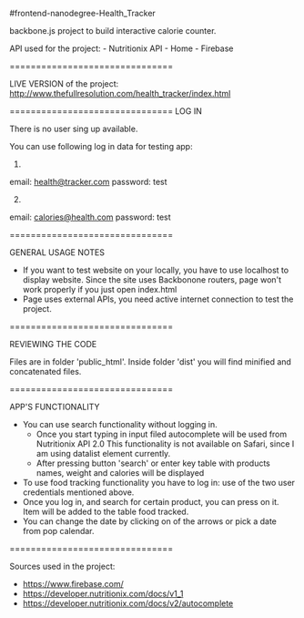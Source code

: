 #frontend-nanodegree-Health_Tracker

backbone.js project to build interactive calorie counter.

API used for the project:
    - Nutritionix API - Home
    - Firebase

===============================

LIVE VERSION of the project: http://www.thefullresolution.com/health_tracker/index.html

===============================
LOG IN 

There is no user sing up available.

You can use following log in data for testing app:

1)
email:  health@tracker.com
password: test

2)
email: calories@health.com
password: test

===============================

GENERAL USAGE NOTES

- If you want to test website on your locally, you have to use localhost to display website.
Since the site uses Backbonone routers, page won't work properly if you just open index.html
- Page uses external APIs, you need active internet connection to test the project.

===============================

REVIEWING THE CODE

Files are in folder 'public_html'. 
Inside folder 'dist' you will find minified and concatenated files.

===============================

APP'S FUNCTIONALITY

- You can use search functionality without logging in. 
    - Once you start typing in input filed autocomplete will be used from Nutritionix API 2.0
      This functionality is not available on Safari, since I am using datalist element currently.
    - After pressing button 'search' or enter key table with products names, weight and calories will be displayed
 - To use food tracking functionality you have to log in: use of the two user credentials mentioned above.
 - Once you log in, and search for certain product, you can press on it. Item will be added to the table food tracked.
 - You can change the date by clicking on of the arrows or pick a date from pop calendar.

     

===============================

Sources used in the project:
- https://www.firebase.com/
- https://developer.nutritionix.com/docs/v1_1
- https://developer.nutritionix.com/docs/v2/autocomplete